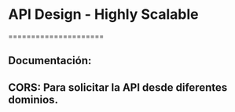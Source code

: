 # API Design - Highly Scalable
=====================
## Documentación:

## CORS:  Para solicitar la API desde diferentes dominios.
